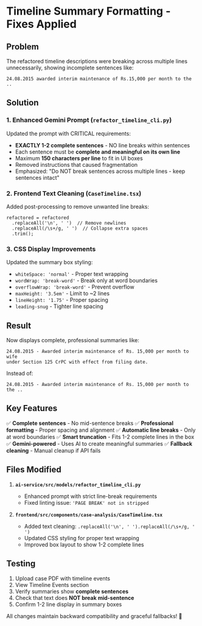 # Timeline Summary Formatting - Fixes Applied

## Problem
The refactored timeline descriptions were breaking across multiple lines unnecessarily, showing incomplete sentences like:
```
24.08.2015 awarded interim maintenance of Rs.15,000 per month to the ..
```

## Solution

### 1. **Enhanced Gemini Prompt** (`refactor_timeline_cli.py`)
Updated the prompt with CRITICAL requirements:
- **EXACTLY 1-2 complete sentences** - NO line breaks within sentences
- Each sentence must be **complete and meaningful on its own line**
- Maximum **150 characters per line** to fit in UI boxes
- Removed instructions that caused fragmentation
- Emphasized: "Do NOT break sentences across multiple lines - keep sentences intact"

### 2. **Frontend Text Cleaning** (`CaseTimeline.tsx`)
Added post-processing to remove unwanted line breaks:
```tsx
refactored = refactored
  .replaceAll('\n', ' ')  // Remove newlines
  .replaceAll(/\s+/g, ' ')  // Collapse extra spaces
  .trim();
```

### 3. **CSS Display Improvements** 
Updated the summary box styling:
- `whiteSpace: 'normal'` - Proper text wrapping
- `wordWrap: 'break-word'` - Break only at word boundaries
- `overflowWrap: 'break-word'` - Prevent overflow
- `maxHeight: '3.5em'` - Limit to ~2 lines
- `lineHeight: '1.75'` - Proper spacing
- `leading-snug` - Tighter line spacing

## Result

Now displays complete, professional summaries like:
```
24.08.2015 - Awarded interim maintenance of Rs. 15,000 per month to wife 
under Section 125 CrPC with effect from filing date.
```

Instead of:
```
24.08.2015 - Awarded interim maintenance of Rs. 15,000 per month to the ..
```

## Key Features

✅ **Complete sentences** - No mid-sentence breaks
✅ **Professional formatting** - Proper spacing and alignment
✅ **Automatic line breaks** - Only at word boundaries
✅ **Smart truncation** - Fits 1-2 complete lines in the box
✅ **Gemini-powered** - Uses AI to create meaningful summaries
✅ **Fallback cleaning** - Manual cleanup if API fails

## Files Modified

1. **`ai-service/src/models/refactor_timeline_cli.py`**
   - Enhanced prompt with strict line-break requirements
   - Fixed linting issue: `'PAGE BREAK' not in stripped`

2. **`frontend/src/components/case-analysis/CaseTimeline.tsx`**
   - Added text cleaning: `.replaceAll('\n', ' ').replaceAll(/\s+/g, ' ')`
   - Updated CSS styling for proper text wrapping
   - Improved box layout to show 1-2 complete lines

## Testing

1. Upload case PDF with timeline events
2. View Timeline Events section
3. Verify summaries show **complete sentences**
4. Check that text does **NOT break mid-sentence**
5. Confirm 1-2 line display in summary boxes

All changes maintain backward compatibility and graceful fallbacks! 🎉
